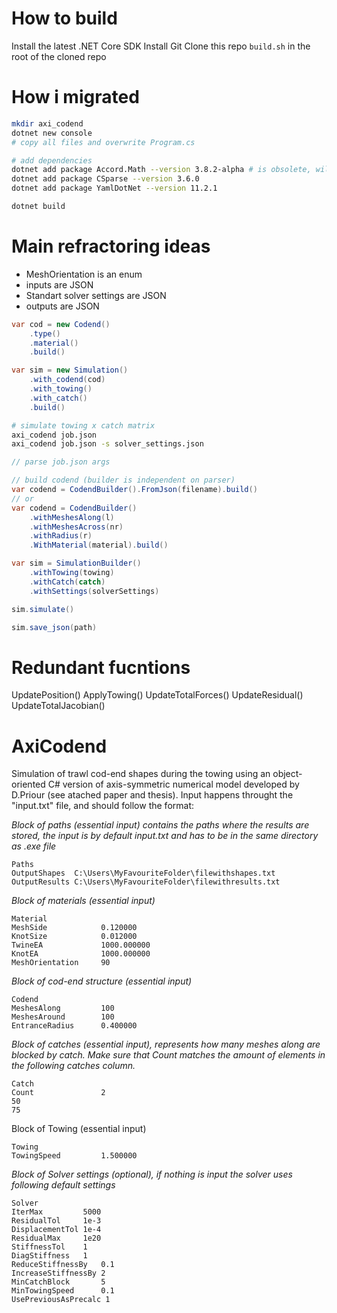 # How to build
Install the latest .NET Core SDK
Install Git
Clone this repo
`build.sh` in the root of the cloned repo

# How i migrated
```sh
mkdir axi_codend
dotnet new console
# copy all files and overwrite Program.cs

# add dependencies
dotnet add package Accord.Math --version 3.8.2-alpha # is obsolete, will be refactored later
dotnet add package CSparse --version 3.6.0
dotnet add package YamlDotNet --version 11.2.1

dotnet build
```

# Main refractoring ideas
- MeshOrientation is an enum
- inputs are JSON
- Standart solver settings are JSON
- outputs are JSON

```C#
var cod = new Codend()
    .type()
    .material()
    .build()

var sim = new Simulation()
    .with_codend(cod)
    .with_towing()
    .with_catch()
    .build()
```

```sh
# simulate towing x catch matrix
axi_codend job.json
axi_codend job.json -s solver_settings.json
```

```C#
// parse job.json args

// build codend (builder is independent on parser)
var codend = CodendBuilder().FromJson(filename).build()
// or
var codend = CodendBuilder()
    .withMeshesAlong(l)
    .withMeshesAcross(nr)
    .withRadius(r)
    .WithMaterial(material).build()

var sim = SimulationBuilder()
    .withTowing(towing)
    .withCatch(catch)
    .withSettings(solverSettings)

sim.simulate()

sim.save_json(path)
```
# Redundant fucntions

UpdatePosition()
ApplyTowing()
UpdateTotalForces()
UpdateResidual()
UpdateTotalJacobian()

# AxiCodend
Simulation of trawl cod-end shapes during the towing using an object-oriented C# version of axis-symmetric numerical model developed by D.Priour (see atached paper and thesis). Input happens throught the "input.txt" file, and should follow the format:

*Block of paths (essential input) contains the paths where the results are stored, the input is by default input.txt and has to be in the same directory as .exe file*
```
Paths
OutputShapes  C:\Users\MyFavouriteFolder\filewithshapes.txt
OutputResults C:\Users\MyFavouriteFolder\filewithresults.txt
```
*Block of materials (essential input)*
```
Material       
MeshSide            0.120000            
KnotSize            0.012000            
TwineEA             1000.000000         
KnotEA              1000.000000         
MeshOrientation     90                  
```
*Block of cod-end structure (essential input)*
```
Codend         
MeshesAlong         100                 
MeshesAround        100                 
EntranceRadius      0.400000            
```
*Block of catches (essential input), represents how many meshes along are blocked by catch. Make sure that Count matches the amount of elements in the following catches column.*
```
Catch          
Count               2                  
50
75
```
Block of Towing (essential input)
```
Towing         
TowingSpeed         1.500000            
```
*Block of Solver settings (optional), if nothing is input the solver uses following default settings*
```
Solver         
IterMax         5000
ResidualTol     1e-3                          
DisplacementTol 1e-4                      
ResidualMax     1e20              
StiffnessTol    1            
DiagStiffness   1          
ReduceStiffnessBy   0.1
IncreaseStiffnessBy 2
MinCatchBlock       5
MinTowingSpeed      0.1
UsePreviousAsPrecalc 1
```
